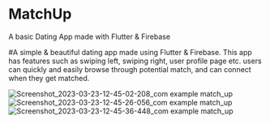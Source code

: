 # MatchUp
A basic Dating App made with Flutter &amp; Firebase

#A simple & beautiful dating app made using Flutter & Firebase. This app has features such as swiping left, swiping right, user profile page etc. users can quickly and easily browse through potential match, and can connect when they get matched.


![Screenshot_2023-03-23-12-45-02-208_com example match_up](https://user-images.githubusercontent.com/12216430/227270239-6e7dc34c-07bd-4119-bcd9-a401b088d10b.jpg)
![Screenshot_2023-03-23-12-45-26-056_com example match_up](https://user-images.githubusercontent.com/12216430/227270286-693bc336-0508-4dea-a03c-4e1819ff32d6.jpg)
![Screenshot_2023-03-23-12-45-36-448_com example match_up](https://user-images.githubusercontent.com/12216430/227270293-360105d6-ce23-46e3-8e5e-8d69e91117f2.jpg)

